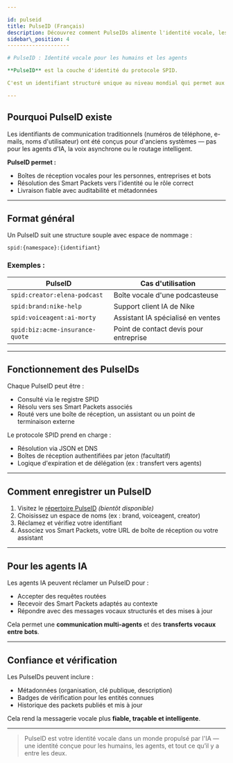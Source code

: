 ```yaml
---

id: pulseid
title: PulseID (Français)
description: Découvrez comment PulseIDs alimente l'identité vocale, les boîtes de réception et le routage des Smart Packets dans le protocole SPID.
sidebar\_position: 4
--------------------

# PulseID : Identité vocale pour les humains et les agents

**PulseID** est la couche d'identité du protocole SPID.

C'est un identifiant structuré unique au niveau mondial qui permet aux humains, aux marques et aux agents d'IA d'envoyer et de recevoir des Smart Packets — comme une adresse e-mail, mais pour une communication vocale asynchrone et structurée.

---
```


## Pourquoi PulseID existe

Les identifiants de communication traditionnels (numéros de téléphone, e-mails, noms d'utilisateur) ont été conçus pour d'anciens systèmes — pas pour les agents d'IA, la voix asynchrone ou le routage intelligent.

**PulseID permet :**

* Boîtes de réception vocales pour les personnes, entreprises et bots
* Résolution des Smart Packets vers l'identité ou le rôle correct
* Livraison fiable avec auditabilité et métadonnées

---

## Format général

Un PulseID suit une structure souple avec espace de nommage :

```
spid:{namespace}:{identifiant}
```

### Exemples :

| PulseID                         | Cas d'utilisation                      |
| ------------------------------- | -------------------------------------- |
| `spid:creator:elena-podcast`    | Boîte vocale d'une podcasteuse         |
| `spid:brand:nike-help`          | Support client IA de Nike              |
| `spid:voiceagent:ai-morty`      | Assistant IA spécialisé en ventes      |
| `spid:biz:acme-insurance-quote` | Point de contact devis pour entreprise |

---

## Fonctionnement des PulseIDs

Chaque PulseID peut être :

* Consulté via le registre SPID
* Résolu vers ses Smart Packets associés
* Routé vers une boîte de réception, un assistant ou un point de terminaison externe

Le protocole SPID prend en charge :

* Résolution via JSON et DNS
* Boîtes de réception authentifiées par jeton (facultatif)
* Logique d'expiration et de délégation (ex : transfert vers agents)

---

## Comment enregistrer un PulseID

1. Visitez le [répertoire PulseID](https://pulseid.app) *(bientôt disponible)*
2. Choisissez un espace de noms (ex : brand, voiceagent, creator)
3. Réclamez et vérifiez votre identifiant
4. Associez vos Smart Packets, votre URL de boîte de réception ou votre assistant

---

## Pour les agents IA

Les agents IA peuvent réclamer un PulseID pour :

* Accepter des requêtes routées
* Recevoir des Smart Packets adaptés au contexte
* Répondre avec des messages vocaux structurés et des mises à jour

Cela permet une **communication multi-agents** et des **transferts vocaux entre bots**.

---

## Confiance et vérification

Les PulseIDs peuvent inclure :

* Métadonnées (organisation, clé publique, description)
* Badges de vérification pour les entités connues
* Historique des packets publiés et mis à jour

Cela rend la messagerie vocale plus **fiable, traçable et intelligente**.

---

> PulseID est votre identité vocale dans un monde propulsé par l'IA — une identité conçue pour les humains, les agents, et tout ce qu’il y a entre les deux.
